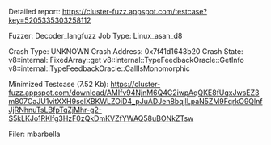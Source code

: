 Detailed report: https://cluster-fuzz.appspot.com/testcase?key=5205335303258112

Fuzzer: Decoder_langfuzz
Job Type: Linux_asan_d8

Crash Type: UNKNOWN
Crash Address: 0x7f41d1643b20
Crash State:
  v8::internal::FixedArray::get
  v8::internal::TypeFeedbackOracle::GetInfo
  v8::internal::TypeFeedbackOracle::CallIsMonomorphic
  

Minimized Testcase (7.52 Kb): https://cluster-fuzz.appspot.com/download/AMIfv94NjnM6Q4C2iwpAqQKE8fUqxJwsEZ3m807CaJU1vitXXH9selXBKWLZOiD4_pJuADJen8bqjlLpaN5ZM9FqrkO9QlnfJjRNhnuTsLBfpTqZjMhr-g2-S5kLKJo1RKlfg3HzF0zQkDmKVZfYWAQ58uBONkZTsw

Filer: mbarbella
